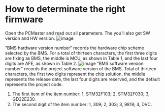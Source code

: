 # How to determinate the right firmware

Open the PCMaster and read out all parameters. The you'll also get SW version and HW version.
![image](https://user-images.githubusercontent.com/17761850/226378182-b9914181-9da4-4d82-b58b-185ea13af9d0.png)

"BMS hardware version number" records the hardware chip scheme selected by
the BMS. For a total of thirteen characters, the first three digits are fixing as BMS,
the middle is MCU, as shown in Table 1, and the last four digits are AFE, as
shown in Table 2.
![image](https://user-images.githubusercontent.com/17761850/226378862-f021d99c-3852-474d-a59c-ddf92bd9d719.png)
"BMS software version number" records the project software version of the BMS.
Total of thirteen characters, the first two digits represent the chip solution, the
middle represents the release date, the last four digits are reserved, and the
default represents the project code.
1. The first item of the item number: 1, STM32F103; 2, STM32F030; 3,
GD32E230.
1. The second digit of the item number: 1, 309; 2, 303; 3, 9818; 4, DVC.
